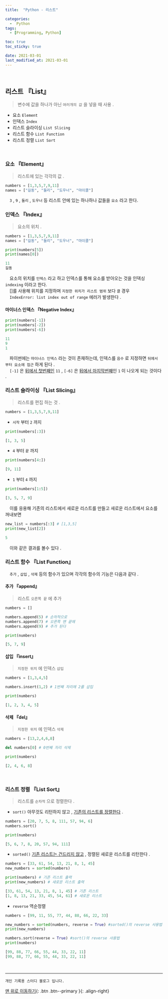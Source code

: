 ```yaml
---
title:  "Python - 리스트" 

categories:
  -  Python
tags:
  - [Programming, Python]

toc: true
toc_sticky: true

date: 2021-03-01
last_modified_at: 2021-03-01
---
```


<br>

## 리스트 『List』

> 변수에 값을 하나가 아닌 `여러개의 값` 을 넣을 때 사용 .   
   
  - 요소 `Element`
  - 인덱스 `Index`
  - 리스트 슬라이싱 `List Slicing`
  - 리스트 함수 `List Function`
  - 리스트 정렬 `List Sort`
<br>

### 요소 『Element』

> 리스트에 있는 각각의 값 .

```python
numbers = [1,3,5,7,9,11]
names = ["길동", "둘리", "도우너", "마이콜"]
```

　`3` , `9` , `둘리` , `도우너` 등 리스트 안에 있는 하나하나 값들을 `요소` 라고 한다.
<br>

### 인덱스 『Index』
> 요소의 위치 .

```python
numbers = [1,3,5,7,9,11]
names = ["길동", "둘리", "도우너", "마이콜"]

print(numbers[5])
print(names[0])
```

```python
11
길동
```

　요소의 위치를 `인덱스` 라고 하고 인덱스를 통해 요소를 받아오는 것을 인덱싱 `indexing` 이라고 한다.   
　[]를 사용해 위치를 지정하며 `지정한 위치가 리스트 범위` 보다 `클` 경우   
　`IndexError: list index out of range` 에러가 발생한다 .

#### 마이너스 인덱스 『Negative Index』

```python
print(numbers[-1])
print(numbers[-2])
print(numbers[-6])
```

```python
11
9
1
```

　파이썬에는 `마이너스 인덱스` 라는 것이 존재하는데, 인덱스를 `음수` 로 지정하면 `뒤에서 부터 요소에 접근` 하게 된다 .   
　`[-1]` 은 <u>뒤에서 첫번째인</u> `11` , `[-6]` 은 <u>뒤에서 마지막번째</u>인 `1` 이 나오게 되는 것이다 .
<br>

### 리스트 슬라이싱 『List Slicing』
> 리스트를 편집 하는 것 .

```python
numbers = [1,3,5,7,9,11]
```

  - `시작` 부터 `2` 까지
```python
print(numbers[:3])
```
```python
[1, 3, 5]    
```

  - `4` 부터 `끝` 까지
```python
print(numbers[4:])
```
```python
[9, 11]
```

  - `1` 부터 `4` 까지
```python
print(numbers[1:5])
```
```python
[3, 5, 7, 9]   
```

　이를 응용해 기존의 리스트에서 새로운 리스트를 만들고 새로운 리스트에서 요소를 꺼내보면

```python
new_list = numbers[:3] # [1,3,5]
print(new_list[2])
```

```python
5
```

　이와 같은 결과를 볼수 있다 .
<br>

### 리스트 함수 『List Function』
　`추가` , `삽입` , `삭제` 등의 함수가 있으며 각각의 함수의 기능은 다음과 같다 .

#### 추가 『append』
> 리스트 `오른쪽 끝` 에 추가   

```python
numbers = []

numbers.append(5) # 순차적으로
numbers.append(7) # 오른쪽 맨 끝에
numbers.append(9) # 추가 된다

print(numbers)
```

```python
[5, 7, 9] 
```

#### 삽입 『insert』
> `지정한 위치` 에 인덱스 `삽입`   

```python
numbers = [1,3,4,5]

numbers.insert(1,2) # 1번째 자리에 2를 삽입

print(numbers)
```
```python
[1, 2, 3, 4, 5]
```
#### 삭제 『del』
> `지정한 위치` 에 인덱스 `삭제`

```python
numbers = [13,2,4,6,8]

del numbers[0] # 0번째 자리 삭제

print(numbers)
```

```python
[2, 4, 6, 8]  
```
<br>

### 리스트 정렬 『List Sort』
> 리스트를 `순차적` 으로 정렬한다 .

  - `sort()` 아무것도 리턴하지 않고 , <u>기존의 리스트를 정렬한다</u> .   
  
```python
numbers = [20, 7, 5, 8, 111, 57, 94, 6]
numbers.sort()

print(numbers)
```
```python
[5, 6, 7, 8, 20, 57, 94, 111] 
```
  
  - `sorted()` <u>기존 리스트는 건드리지 않고</u> , 정렬된 새로운 리스트를 리턴한다 .
  
```python
numbers = [33, 61, 54, 13, 21, 8, 1, 45]
new_numbers = sorted(numbers)

print(numbers) # 기존 리스트 출력
print(new_numbers) # 새로운 리스트 출력
```
```python
[33, 61, 54, 13, 21, 8, 1, 45] # 기존 리스트
[1, 8, 13, 21, 33, 45, 54, 61] # 새로운 리스트
```

  - `reverse` 역순정렬
  
```python
numbers = [99, 11, 55, 77, 44, 88, 66, 22, 33]

new_numbers = sorted(numbers, reverse = True) #sorted()의 reverse 사용법
print(new_numbers)

numbers.sort(reverse = True) #sort()의 reverse 사용법
print(numbers)

```
```python
[99, 88, 77, 66, 55, 44, 33, 22, 11]
[99, 88, 77, 66, 55, 44, 33, 22, 11]
```
<br>



***
    개인 기록용 스터디 블로그 입니다.

[맨 위로 이동하기](#){: .btn .btn--primary }{: .align-right}